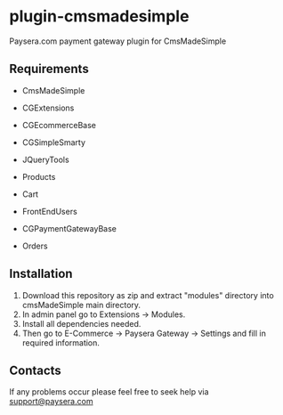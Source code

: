plugin-cmsmadesimple
====================

Paysera.com payment gateway plugin for CmsMadeSimple

Requirements
------------

- CmsMadeSimple

- CGExtensions
- CGEcommerceBase
- CGSimpleSmarty
- JQueryTools
- Products
- Cart
- FrontEndUsers
- CGPaymentGatewayBase
- Orders

Installation
------------

1. Download this repository as zip and extract "modules" directory into cmsMadeSimple main directory.
2. In admin panel go to Extensions -> Modules.
3. Install all dependencies needed.
4. Then go to E-Commerce -> Paysera Gateway -> Settings and fill in required information.

Contacts
--------

If any problems occur please feel free to seek help via support@paysera.com